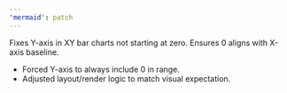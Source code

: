 ```yaml
---
'mermaid': patch
---
```


Fixes Y-axis in XY bar charts not starting at zero. Ensures 0 aligns with X-axis baseline.

- Forced Y-axis to always include 0 in range.
- Adjusted layout/render logic to match visual expectation.
